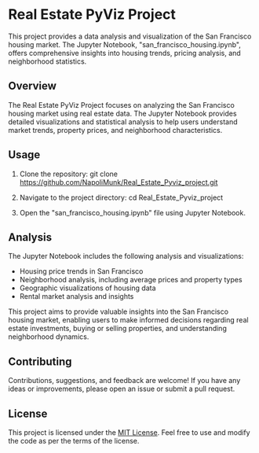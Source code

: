 # Real Estate PyViz Project

This project provides a data analysis and visualization of the San Francisco housing market. The Jupyter Notebook, "san_francisco_housing.ipynb", offers comprehensive insights into housing trends, pricing analysis, and neighborhood statistics.

## Overview

The Real Estate PyViz Project focuses on analyzing the San Francisco housing market using real estate data. The Jupyter Notebook provides detailed visualizations and statistical analysis to help users understand market trends, property prices, and neighborhood characteristics.

## Usage

1. Clone the repository: git clone https://github.com/NapoliMunk/Real_Estate_Pyviz_project.git

2. Navigate to the project directory: cd Real_Estate_Pyviz_project


3. Open the "san_francisco_housing.ipynb" file using Jupyter Notebook.

## Analysis

The Jupyter Notebook includes the following analysis and visualizations:

- Housing price trends in San Francisco
- Neighborhood analysis, including average prices and property types
- Geographic visualizations of housing data
- Rental market analysis and insights

This project aims to provide valuable insights into the San Francisco housing market, enabling users to make informed decisions regarding real estate investments, buying or selling properties, and understanding neighborhood dynamics.

## Contributing

Contributions, suggestions, and feedback are welcome! If you have any ideas or improvements, please open an issue or submit a pull request.

## License

This project is licensed under the [MIT License](LICENSE). Feel free to use and modify the code as per the terms of the license.
